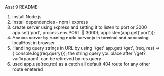 Asst 9 README:

1. install Node.js
2. Install dependencies - npm i express
3. create server using express and setting it to listen to port or 3000
	app.set('port', process.env.PORT || 3000);
	app.listen(app.get('port'));
4. Access server by running node server.js in terminal and accessing localHost in browser
5. Handling query strings in URL by using '/get'
	app.get('/get', (req, res) =>{ console.log(req.query)});
	the string query you place after '/get?var1=param1' can be retireved by res.query
6. used app.use(req,res) as a catch all default 404 route for any other route enetered